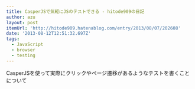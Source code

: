 ```yaml
---
title: CasperJSで気軽にJSのテストできる - hitode909の日記
author: azu
layout: post
itemUrl: 'http://hitode909.hatenablog.com/entry/2013/08/07/202608'
date: '2013-08-12T12:51:32.697Z'
tags:
  - JavaScript
  - browser
  - testing
---
```

CasperJSを使って実際にクリックやページ遷移があるようなテストを書くことについて
